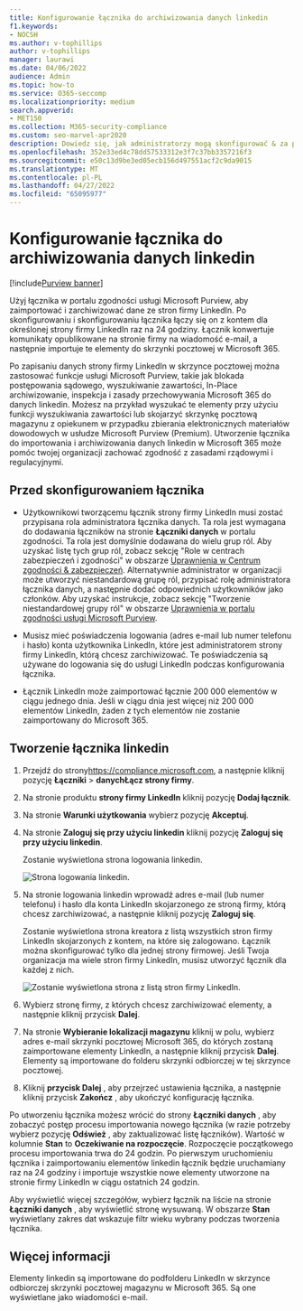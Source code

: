 ```yaml
---
title: Konfigurowanie łącznika do archiwizowania danych linkedin
f1.keywords:
- NOCSH
ms.author: v-tophillips
author: v-tophillips
manager: laurawi
ms.date: 04/06/2022
audience: Admin
ms.topic: how-to
ms.service: O365-seccomp
ms.localizationpriority: medium
search.appverid:
- MET150
ms.collection: M365-security-compliance
ms.custom: seo-marvel-apr2020
description: Dowiedz się, jak administratorzy mogą skonfigurować & za pomocą łącznika natywnego do importowania danych ze strony firmy LinkedIn do Microsoft 365.
ms.openlocfilehash: 352e33ed4c78dd57533312e3f7c37bb3357216f3
ms.sourcegitcommit: e50c13d9be3ed05ecb156d497551acf2c9da9015
ms.translationtype: MT
ms.contentlocale: pl-PL
ms.lasthandoff: 04/27/2022
ms.locfileid: "65095977"
---
```

# <a name="set-up-a-connector-to-archive-linkedin-data"></a>Konfigurowanie łącznika do archiwizowania danych linkedin

[!include[Purview banner](../includes/purview-rebrand-banner.md)]

Użyj łącznika w portalu zgodności usługi Microsoft Purview, aby zaimportować i zarchiwizować dane ze stron firmy LinkedIn. Po skonfigurowaniu i skonfigurowaniu łącznika łączy się on z kontem dla określonej strony firmy LinkedIn raz na 24 godziny. Łącznik konwertuje komunikaty opublikowane na stronie firmy na wiadomość e-mail, a następnie importuje te elementy do skrzynki pocztowej w Microsoft 365.

Po zapisaniu danych strony firmy LinkedIn w skrzynce pocztowej można zastosować funkcje usługi Microsoft Purview, takie jak blokada postępowania sądowego, wyszukiwanie zawartości, In-Place archiwizowanie, inspekcja i zasady przechowywania Microsoft 365 do danych linkedin. Możesz na przykład wyszukać te elementy przy użyciu funkcji wyszukiwania zawartości lub skojarzyć skrzynkę pocztową magazynu z opiekunem w przypadku zbierania elektronicznych materiałów dowodowych w usłudze Microsoft Purview (Premium). Utworzenie łącznika do importowania i archiwizowania danych linkedin w Microsoft 365 może pomóc twojej organizacji zachować zgodność z zasadami rządowymi i regulacyjnymi.

## <a name="before-you-set-up-a-connector"></a>Przed skonfigurowaniem łącznika

- Użytkownikowi tworzącemu łącznik strony firmy LinkedIn musi zostać przypisana rola administratora łącznika danych. Ta rola jest wymagana do dodawania łączników na stronie **Łączniki danych** w portalu zgodności. Ta rola jest domyślnie dodawana do wielu grup ról. Aby uzyskać listę tych grup ról, zobacz sekcję "Role w centrach zabezpieczeń i zgodności" w obszarze [Uprawnienia w Centrum zgodności & zabezpieczeń](../security/office-365-security/permissions-in-the-security-and-compliance-center.md#roles-in-the-security--compliance-center). Alternatywnie administrator w organizacji może utworzyć niestandardową grupę ról, przypisać rolę administratora łącznika danych, a następnie dodać odpowiednich użytkowników jako członków. Aby uzyskać instrukcje, zobacz sekcję "Tworzenie niestandardowej grupy ról" w obszarze [Uprawnienia w portalu zgodności usługi Microsoft Purview](microsoft-365-compliance-center-permissions.md#create-a-custom-role-group).

- Musisz mieć poświadczenia logowania (adres e-mail lub numer telefonu i hasło) konta użytkownika LinkedIn, które jest administratorem strony firmy LinkedIn, którą chcesz zarchiwizować. Te poświadczenia są używane do logowania się do usługi LinkedIn podczas konfigurowania łącznika.

- Łącznik LinkedIn może zaimportować łącznie 200 000 elementów w ciągu jednego dnia. Jeśli w ciągu dnia jest więcej niż 200 000 elementów LinkedIn, żaden z tych elementów nie zostanie zaimportowany do Microsoft 365.

## <a name="create-a-linkedin-connector"></a>Tworzenie łącznika linkedin

1. Przejdź do strony<https://compliance.microsoft.com>, a następnie kliknij pozycję **Łączniki** >  **danychŁącz strony firmy**.

2. Na stronie produktu **strony firmy LinkedIn** kliknij pozycję **Dodaj łącznik**.

3. Na stronie **Warunki użytkowania** wybierz pozycję **Akceptuj**.

4. Na stronie **Zaloguj się przy użyciu linkedin** kliknij pozycję **Zaloguj się przy użyciu linkedin**.

   Zostanie wyświetlona strona logowania linkedin.

   ![Strona logowania linkedin.](../media/LinkedInSigninPage.png)

5. Na stronie logowania linkedin wprowadź adres e-mail (lub numer telefonu) i hasło dla konta LinkedIn skojarzonego ze stroną firmy, którą chcesz zarchiwizować, a następnie kliknij pozycję **Zaloguj się**.

   Zostanie wyświetlona strona kreatora z listą wszystkich stron firmy LinkedIn skojarzonych z kontem, na które się zalogowano. Łącznik można skonfigurować tylko dla jednej strony firmowej. Jeśli Twoja organizacja ma wiele stron firmy LinkedIn, musisz utworzyć łącznik dla każdej z nich.

   ![Zostanie wyświetlona strona z listą stron firmy LinkedIn.](../media/LinkedInSelectCompanyPage.png)

6. Wybierz stronę firmy, z których chcesz zarchiwizować elementy, a następnie kliknij przycisk **Dalej**.

7. Na stronie **Wybieranie lokalizacji magazynu** kliknij w polu, wybierz adres e-mail skrzynki pocztowej Microsoft 365, do których zostaną zaimportowane elementy LinkedIn, a następnie kliknij przycisk **Dalej**. Elementy są importowane do folderu skrzynki odbiorczej w tej skrzynce pocztowej.

8. Kliknij **przycisk Dalej** , aby przejrzeć ustawienia łącznika, a następnie kliknij przycisk **Zakończ** , aby ukończyć konfigurację łącznika.

Po utworzeniu łącznika możesz wrócić do strony **Łączniki danych** , aby zobaczyć postęp procesu importowania nowego łącznika (w razie potrzeby wybierz pozycję **Odśwież** , aby zaktualizować listę łączników). Wartość w kolumnie **Stan** to **Oczekiwanie na rozpoczęcie**. Rozpoczęcie początkowego procesu importowania trwa do 24 godzin. Po pierwszym uruchomieniu łącznika i zaimportowaniu elementów linkedin łącznik będzie uruchamiany raz na 24 godziny i importuje wszystkie nowe elementy utworzone na stronie firmy LinkedIn w ciągu ostatnich 24 godzin.

Aby wyświetlić więcej szczegółów, wybierz łącznik na liście na stronie **Łączniki danych** , aby wyświetlić stronę wysuwaną. W obszarze **Stan** wyświetlany zakres dat wskazuje filtr wieku wybrany podczas tworzenia łącznika.

## <a name="more-information"></a>Więcej informacji

Elementy linkedin są importowane do podfolderu LinkedIn w skrzynce odbiorczej skrzynki pocztowej magazynu w Microsoft 365. Są one wyświetlane jako wiadomości e-mail.